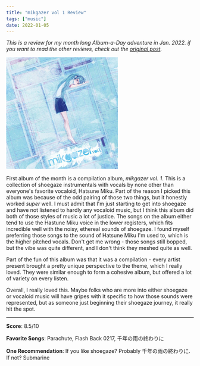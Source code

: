 ```yaml
---
title: "mikgazer vol 1 Review"
tags: ["music"]
date: 2022-01-05
---
```


_This is a review for my month long Album-a-Day adventure in Jan. 2022.
if you want to read the other reviews, check out the
[original post](/posts/album-a-day-jan-2022-intro/)._

![album cover for mikgazer vol. 1](/images/mikgazer-300.jpg)

First album of the month is a compilation album, _mikgazer vol. 1_. This is a
collection of shoegaze instrumentals with vocals by none other than everyone's
favorite vocaloid, Hatsune Miku. Part of the reason I picked this album was
because of the odd pairing of those two things, but it honestly worked _super_
well. I must admit that I'm just starting to get into shoegaze and have not listened to hardly any
vocaloid music, but I think this album did both of those styles of music a lot of justice.
The songs on the album either tend to use the Hastune Miku voice in the lower registers, which fits
incredible well with the noisy, ethereal sounds of shoegaze. I found myself preferring those songs to
the sound of Hatsune Miku I'm used to, which is the higher pitched vocals. Don't get me wrong - those
songs still bopped, but the vibe was quite different, and I don't think they meshed quite as well.

Part of the fun of this album was that it was a compilation - every artist present
brought a pretty unique perspective to the theme, which I really loved. They were
similar enough to form a cohesive album, but offered a lot of variety on every listen.

Overall, I really loved this. Maybe folks who are more into either shoegaze
or vocaloid music will have gripes with it specific to how those sounds were
represented, but as someone just beginning their shoegaze journey, it really
hit the spot.

---

**Score**: 8.5/10

**Favorite Songs**: Parachute, Flash Back 0217, 千年の雨の終わりに

**One Recommendation**: If you like shoegaze? Probably 千年の雨の終わりに. If not? Submarine
